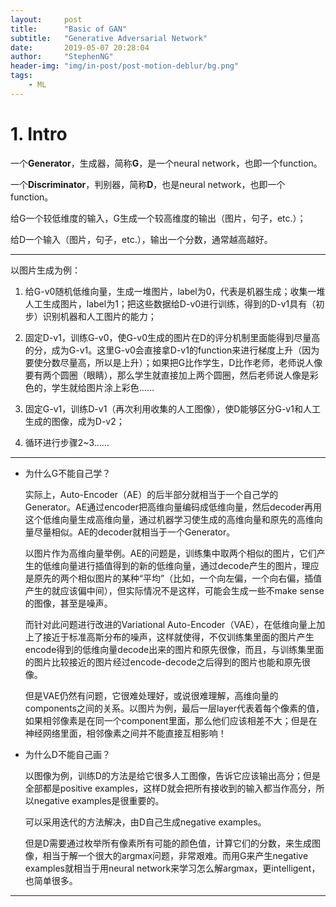 ```yaml
---
layout:     post
title:      "Basic of GAN"
subtitle:   "Generative Adversarial Network"
date:       2019-05-07 20:28:04
author:     "StephenNG"
header-img: "img/in-post/post-motion-deblur/bg.png"
tags:
    - ML
---
```


<script type="text/javascript" src="http://cdn.mathjax.org/mathjax/latest/MathJax.js?config=default"></script>

# 1. Intro

一个**Generator**，生成器，简称**G**，是一个neural network，也即一个function。

一个**Discriminator**，判别器，简称**D**，也是neural network，也即一个function。

给G一个较低维度的输入，G生成一个较高维度的输出（图片，句子，etc.）；

给D一个输入（图片，句子，etc.），输出一个分数，通常越高越好。

---

以图片生成为例：

1. 给G-v0随机低维向量，生成一堆图片，label为0，代表是机器生成；收集一堆人工生成图片，label为1；把这些数据给D-v0进行训练，得到的D-v1具有（初步）识别机器和人工图片的能力；

2. 固定D-v1，训练G-v0，使G-v0生成的图片在D的评分机制里面能得到尽量高的分，成为G-v1。这里G-v0会直接拿D-v1的function来进行梯度上升（因为要使分数尽量高，所以是上升）；如果把G比作学生，D比作老师，老师说人像要有两个圆圈（眼睛），那么学生就直接加上两个圆圈，然后老师说人像是彩色的，学生就给图片涂上彩色……

3. 固定G-v1，训练D-v1（再次利用收集的人工图像），使D能够区分G-v1和人工生成的图像，成为D-v2；

4. 循环进行步骤2~3……

---

* 为什么G不能自己学？

    实际上，Auto-Encoder（AE）的后半部分就相当于一个自己学的Generator。AE通过encoder把高维向量编码成低维向量，然后decoder再用这个低维向量生成高维向量，通过机器学习使生成的高维向量和原先的高维向量尽量相似。AE的decoder就相当于一个Generator。

    以图片作为高维向量举例。AE的问题是，训练集中取两个相似的图片，它们产生的低维向量进行插值得到的新的低维向量，通过decode产生的图片，理应是原先的两个相似图片的某种“平均”（比如，一个向左偏，一个向右偏，插值产生的就应该偏中间），但实际情况不是这样，可能会生成一些不make sense的图像，甚至是噪声。

    而针对此问题进行改进的Variational Auto-Encoder（VAE），在低维向量上加上了接近于标准高斯分布的噪声，这样就使得，不仅训练集里面的图片产生encode得到的低维向量decode出来的图片和原先很像，而且，与训练集里面的图片比较接近的图片经过encode-decode之后得到的图片也能和原先很像。

    但是VAE仍然有问题，它很难处理好，或说很难理解，高维向量的components之间的关系。以图片为例，最后一层layer代表着每个像素的值，如果相邻像素是在同一个component里面，那么他们应该相差不大；但是在神经网络里面，相邻像素之间并不能直接互相影响！

* 为什么D不能自己画？

    以图像为例，训练D的方法是给它很多人工图像，告诉它应该输出高分；但是全部都是positive examples，这样D就会把所有接收到的输入都当作高分，所以negative examples是很重要的。

    可以采用迭代的方法解决，由D自己生成negative examples。

    但是D需要通过枚举所有像素所有可能的颜色值，计算它们的分数，来生成图像，相当于解一个很大的argmax问题，非常艰难。而用G来产生negative examples就相当于用neural network来学习怎么解argmax，更intelligent，也简单很多。

---


